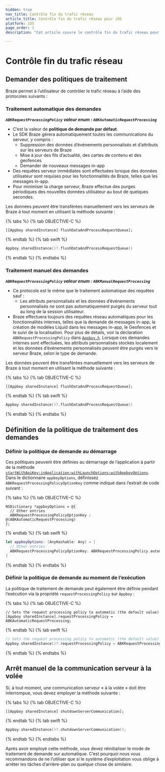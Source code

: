 ```yaml
---
hidden: true
nav_title: Contrôle fin du trafic réseau
article_title: Contrôle fin du trafic réseau pour iOS
platform: iOS
page_order: 1
description: "Cet article couvre le contrôle fin du trafic réseau pour votre application iOS."

---
```


# Contrôle fin du trafic réseau

## Demander des politiques de traitement

Braze permet à l’utilisateur de contrôler le trafic réseau à l’aide des protocoles suivants :

### Traitement automatique des demandes

***`ABKRequestProcessingPolicy` valeur enum : `ABKAutomaticRequestProcessing`***

- C’est la valeur de **politique de demande par défaut**.
- Le SDK Braze gérera automatiquement toutes les communications du serveur, y compris :
    - Suppression des données d’événements personnalisés et d’attributs sur les serveurs de Braze
    - Mise à jour des fils d’actualité, des cartes de contenu et des geofences
    - Demander de nouveaux messages in-app
- Des requêtes serveur immédiates sont effectuées lorsque des données utilisateur sont requises pour les fonctionnalités de Braze, telles que les messages in-app.
- Pour minimiser la charge serveur, Braze effectue des purges périodiques des nouvelles données utilisateur au bout de quelques secondes.

Les données peuvent être transférées manuellement vers les serveurs de Braze à tout moment en utilisant la méthode suivante :

{% tabs %}
{% tab OBJECTIVE-C %}

```objc
[[Appboy sharedInstance] flushDataAndProcessRequestQueue];
```

{% endtab %}
{% tab swift %}

```swift
Appboy.sharedInstance()?.flushDataAndProcessRequestQueue()
```

{% endtab %}
{% endtabs %}

### Traitement manuel des demandes

***`ABKRequestProcessingPolicy` valeur enum : `ABKManualRequestProcessing`***

- Ce protocole est le même que le traitement automatique des requêtes sauf :
    - Les attributs personnalisés et les données d’événements personnalisés ne sont pas automatiquement purgés du serveur tout au long de la session utilisateur.
- Braze effectuera toujours des requêtes réseau automatiques pour les fonctionnalités internes, telles que la demande de messages in-app, la création de modèles Liquid dans les messages in-app, le Geofences et le suivi de la localisation. Pour plus de détails, voir la déclaration `ABKRequestProcessingPolicy` dans [`Appboy.h`][4]. Lorsque ces demandes internes sont effectuées, les attributs personnalisés stockés localement et les données d’événements personnalisés peuvent être purgés vers le serveur Braze, selon le type de demande.

Les données peuvent être transférées manuellement vers les serveurs de Braze à tout moment en utilisant la méthode suivante :

{% tabs %}
{% tab OBJECTIVE-C %}

```objc
[[Appboy sharedInstance] flushDataAndProcessRequestQueue];
```

{% endtab %}
{% tab swift %}

```swift
Appboy.sharedInstance()?.flushDataAndProcessRequestQueue()
```

{% endtab %}
{% endtabs %}

## Définition de la politique de traitement des demandes

### Définir la politique de demande au démarrage

Ces politiques peuvent être définies au démarrage de l’application à partir de la méthode [`startWithApiKey:inApplication:withLaunchOptions:withAppboyOptions`][3]. Dans le dictionnaire `appboyOptions`, définissez `ABKRequestProcessingPolicyOptionKey` comme indiqué dans l’extrait de code suivant :

{% tabs %}
{% tab OBJECTIVE-C %}

```objc
NSDictionary *appboyOptions = @{
  // Other entries
  ABKRequestProcessingPolicyOptionKey : @(ABKAutomaticRequestProcessing)
};
```

{% endtab %}
{% tab swift %}

```swift
let appboyOptions: [AnyHashable: Any] = [
  // Other entries
  ABKRequestProcessingPolicyOptionKey: ABKRequestProcessingPolicy.automaticRequestProcessing.rawValue
]
```

{% endtab %}
{% endtabs %}

### Définir la politique de demande au moment de l’exécution

La politique de traitement de demande peut également être définie pendant l’exécution via la propriété `requestProcessingPolicy` sur `Appboy` :

{% tabs %}
{% tab OBJECTIVE-C %}

```objc
// Sets the request processing policy to automatic (the default value)
[Appboy sharedInstance].requestProcessingPolicy = ABKAutomaticRequestProcessing;
```

{% endtab %}
{% tab swift %}

```swift
// Sets the request processing policy to automatic (the default value)
Appboy.sharedInstance()?.requestProcessingPolicy = ABKRequestProcessingPolicy.automaticRequestProcessing
```

{% endtab %}
{% endtabs %}

## Arrêt manuel de la communication serveur à la volée

Si, à tout moment, une communication serveur « à la volée » doit être interrompue, vous devez employer la méthode suivante :

{% tabs %}
{% tab OBJECTIVE-C %}

```objc
[[Appboy sharedInstance] shutdownServerCommunication];
```

{% endtab %}
{% tab swift %}

```swift
Appboy.sharedInstance()?.shutdownServerCommunication();
```

{% endtab %}
{% endtabs %}

Après avoir employé cette méthode, vous devez réinitialiser le mode de traitement de demande sur automatique. C’est pourquoi nous vous recommandons de ne l’utiliser que si le système d’exploitation vous oblige à arrêter les tâches d’arrière-plan ou quelque chose de similaire.

[3]: https://appboy.github.io/appboy-ios-sdk/docs/interface_appboy.html#aa9f1bd9e4a5c082133dd9cc344108b24
[4]: https://github.com/Appboy/appboy-ios-sdk/blob/master/AppboyKit/include/Appboy.h
